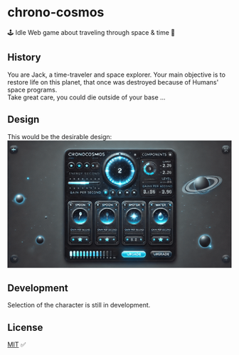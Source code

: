 # chrono-cosmos

🕹️ Idle Web game about traveling through space & time 🚀

## History

You are Jack, a time-traveler and space explorer. Your main objective is to restore life on this planet, that once was destroyed because of Humans' space programs.  
Take great care, you could die outside of your base ...

## Design

This would be the desirable design:  
![ChronoCosmos](https://github.com/Clemix37/chrono-cosmos/blob/main/img/maquette_dall_e_chatgpt.png?raw=true)

## Development

Selection of the character is still in development.

## License

[MIT](https://choosealicense.com/licenses/mit/) ✅
